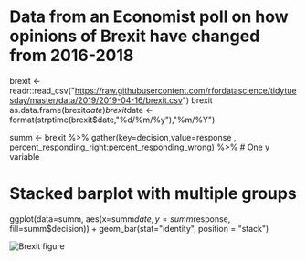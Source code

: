 # Data from an Economist poll on how opinions of Brexit have changed from 2016-2018

brexit <- readr::read_csv("https://raw.githubusercontent.com/rfordatascience/tidytuesday/master/data/2019/2019-04-16/brexit.csv")
brexit
as.data.frame(brexit$date)
brexit$date <- format(strptime(brexit$date,"%d/%m/%y"),"%m/%Y")

summ <- brexit %>% 
  gather(key=decision,value=response
         , percent_responding_right:percent_responding_wrong) %>% # One y variable

# Stacked barplot with multiple groups
ggplot(data=summ, aes(x=summ$date, y=summ$response, fill=summ$decision)) +
  geom_bar(stat="identity", position = "stack")

![Brexit figure](https://user-images.githubusercontent.com/48695787/56917559-ca621480-6a89-11e9-8db4-b89d69a4e88c.png)
